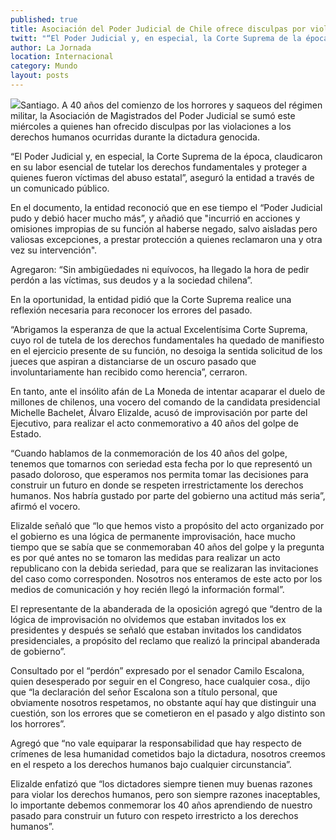 ```yaml
---
published: true
title: Asociación del Poder Judicial de Chile ofrece disculpas por violaciones a los DH en dictadura
twitt: "“El Poder Judicial y, en especial, la Corte Suprema de la época, claudicaron en su labor esencial de tutelar los derechos fundamentales y proteger a quienes fueron víctimas del abuso estatal”, aseguró la entidad."
author: La Jornada
location: Internacional
category: Mundo
layout: posts
---
```


![](http://i.imgur.com/NE2SwzVm.jpg)Santiago. A 40 años del comienzo de los horrores y saqueos del régimen militar, la Asociación de Magistrados del Poder Judicial se sumó este miércoles a quienes han ofrecido disculpas por las violaciones a los derechos humanos ocurridas durante la dictadura genocida.

“El Poder Judicial y, en especial, la Corte Suprema de la época, claudicaron en su labor esencial de tutelar los derechos fundamentales y proteger a quienes fueron víctimas del abuso estatal”, aseguró la entidad a través de un comunicado público.

En el documento, la entidad reconoció que en ese tiempo el “Poder Judicial pudo y debió hacer mucho más”, y añadió que "incurrió en acciones y omisiones impropias de su función al haberse negado, salvo aisladas pero valiosas excepciones, a prestar protección a quienes reclamaron una y otra vez su intervención".

Agregaron: “Sin ambigüedades ni equívocos, ha llegado la hora de pedir perdón a las víctimas, sus deudos y a la sociedad chilena”.

En la oportunidad, la entidad pidió que la Corte Suprema realice una reflexión necesaria para reconocer los errores del pasado.

“Abrigamos la esperanza de que la actual Excelentísima Corte Suprema, cuyo rol de tutela de los derechos fundamentales ha quedado de manifiesto en el ejercicio presente de su función, no desoiga la sentida solicitud de los jueces que aspiran a distanciarse de un oscuro pasado que involuntariamente han recibido como herencia”, cerraron.

En tanto, ante el insólito afán de La Moneda de intentar acaparar el duelo de millones de chilenos, una vocero del comando de la candidata presidencial Michelle Bachelet, Álvaro Elizalde, acusó de improvisación por parte del Ejecutivo, para realizar el acto conmemorativo a 40 años del golpe de Estado.

“Cuando hablamos de la conmemoración de los 40 años del golpe, tenemos que tomarnos con seriedad esta fecha por lo que representó un pasado doloroso, que esperamos nos permita tomar las decisiones para construir un futuro en donde se respeten irrestrictamente los derechos humanos. Nos habría gustado por parte del gobierno una actitud más seria”, afirmó el vocero.

Elizalde señaló que “lo que hemos visto a propósito del acto organizado por el gobierno es una lógica de permanente improvisación, hace mucho tiempo que se sabía que se conmemoraban 40 años del golpe y la pregunta es por qué antes no se tomaron las medidas para realizar un acto republicano con la debida seriedad, para que se realizaran las invitaciones del caso como corresponden. Nosotros nos enteramos de este acto por los medios de comunicación y hoy recién llegó la información formal”.

El representante de la abanderada de la oposición agregó que “dentro de la lógica de improvisación no olvidemos que estaban invitados los ex presidentes y después se señaló que estaban invitados los candidatos presidenciales, a propósito del reclamo que realizó la principal abanderada de gobierno”.

Consultado por el “perdón” expresado por el senador Camilo Escalona, quien desesperado por seguir en el Congreso, hace cualquier cosa., dijo que “la declaración del señor Escalona son a título personal, que obviamente nosotros respetamos, no obstante aquí hay que distinguir una cuestión, son los errores que se cometieron en el pasado y algo distinto son los horrores”.

Agregó que “no vale equiparar la responsabilidad que hay respecto de crímenes de lesa humanidad cometidos bajo la dictadura, nosotros creemos en el respeto a los derechos humanos bajo cualquier circunstancia”.

Elizalde enfatizó que “los dictadores siempre tienen muy buenas razones para violar los derechos humanos, pero son siempre razones inaceptables, lo importante debemos conmemorar los 40 años aprendiendo de nuestro pasado para construir un futuro con respeto irrestricto a los derechos humanos”.
